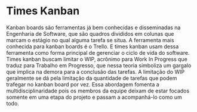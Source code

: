# Times Kanban

Kanban boards são ferramentas já bem conhecidas e disseminadas na Engenharia de Software, que são quadros divididos em colunas que marcam o estágio no qual alguma tarefa se situa. A ferramenta mais conhecida para kanban boards é o Trello. E times kanban usam dessa ferramenta como forma principal de gerenciar o ciclo de vida do software.
Times kanban buscam limitar o WIP, acrônimo para Work In Progress que traduz para Trabalho em Progresso, que nessa teoria simboliza um gargalo que implica na demora para a conclusão das tarefas. A limitação do WIP geralmente se dá pela limitação da quantidade de tarefas que podem trafegar no kanban board por vez. Essa abordagem fomenta a multidisciplinaridade pois os membros da equipe deixam de estar focados somente em uma etapa do projeto e passam a acompanhá-lo como um todo.